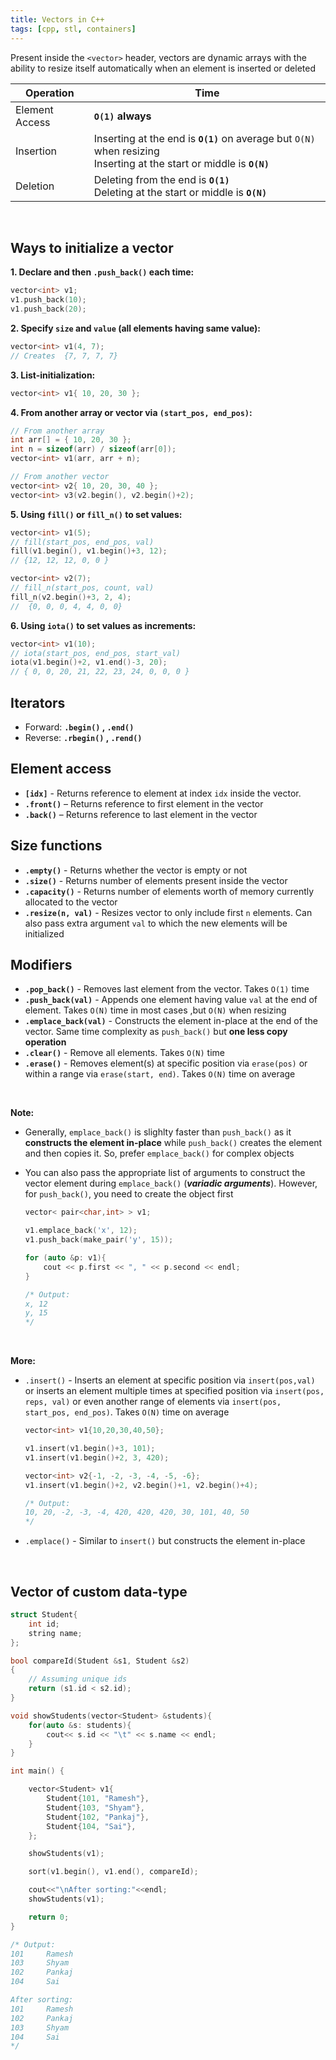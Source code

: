 ```yaml
---
title: Vectors in C++
tags: [cpp, stl, containers]
---
```


Present inside the `<vector>` header, vectors are dynamic arrays with the ability to resize itself automatically when an element is inserted or deleted

| Operation      | Time                                                                                                                       |
| -------------- | -------------------------------------------------------------------------------------------------------------------------- |
| Element Access | **`O(1)` always**                                                                                                          |
| Insertion      | Inserting at the end is **`O(1)`** on average but `O(N)` when resizing <br> Inserting at the start or middle is **`O(N)`** |
| Deletion       | Deleting from the end is **`O(1)`** <br> Deleting at the start or middle is **`O(N)`**                                     |

<br>

## Ways to initialize a vector

**1. Declare and then `.push_back()` each time:**

```cpp
vector<int> v1;
v1.push_back(10);
v1.push_back(20);
```

**2. Specify `size` and `value` (all elements having same value):**

```cpp
vector<int> v1(4, 7);
// Creates  {7, 7, 7, 7}
```

**3. List-initialization:**

```cpp
vector<int> v1{ 10, 20, 30 };
```

**4. From another array or vector via `(start_pos, end_pos)`:**

```cpp
// From another array
int arr[] = { 10, 20, 30 };
int n = sizeof(arr) / sizeof(arr[0]);
vector<int> v1(arr, arr + n);

// From another vector
vector<int> v2{ 10, 20, 30, 40 };
vector<int> v3(v2.begin(), v2.begin()+2);
```

**5. Using `fill()` or `fill_n()` to set values:**

```cpp
vector<int> v1(5);
// fill(start_pos, end_pos, val)
fill(v1.begin(), v1.begin()+3, 12);
// {12, 12, 12, 0, 0 }

vector<int> v2(7);
// fill_n(start_pos, count, val)
fill_n(v2.begin()+3, 2, 4);
//  {0, 0, 0, 4, 4, 0, 0}
```

**6. Using `iota()` to set values as increments:**

```cpp
vector<int> v1(10);
// iota(start_pos, end_pos, start_val)
iota(v1.begin()+2, v1.end()-3, 20);
// { 0, 0, 20, 21, 22, 23, 24, 0, 0, 0 }
```

## Iterators

- Forward: **`.begin()` , `.end()`**
- Reverse: **`.rbegin()` , `.rend()`**

## Element access

- **`[idx]`** - Returns reference to element at index `idx` inside the vector.
- **`.front()`** – Returns reference to first element in the vector
- **`.back()`** – Returns reference to last element in the vector

## Size functions

- **`.empty()`** - Returns whether the vector is empty or not
- **`.size()`** - Returns number of elements present inside the vector
- **`.capacity()`** - Returns number of elements worth of memory currently allocated to the vector
- **`.resize(n, val)`** - Resizes vector to only include first `n` elements. Can also pass extra argument `val` to which the new elements will be initialized

## Modifiers

- **`.pop_back()`** - Removes last element from the vector. Takes `O(1)` time
- **`.push_back(val)`** - Appends one element having value `val` at the end of element. Takes `O(N)` time in most cases ,but `O(N)` when resizing
- **`.emplace_back(val)`** - Constructs the element in-place at the end of the vector. Same time complexity as `push_back()` but **one less copy operation**
- **`.clear()`** - Remove all elements. Takes `O(N)` time
- **`.erase()`** - Removes element(s) at specific position via `erase(pos)` or within a range via `erase(start, end)`. Takes `O(N)` time on average

<br>

**Note:**

- Generally, `emplace_back()` is slighlty faster than `push_back()` as it **constructs the element in-place** while `push_back()` creates the element and then copies it. So, prefer `emplace_back()` for complex objects
- You can also pass the appropriate list of arguments to construct the vector element during `emplace_back()` (**_variadic arguments_**). However, for `push_back()`, you need to create the object first

  ```cpp
  vector< pair<char,int> > v1;

  v1.emplace_back('x', 12);
  v1.push_back(make_pair('y', 15));

  for (auto &p: v1){
      cout << p.first << ", " << p.second << endl;
  }

  /* Output:
  x, 12
  y, 15
  */
  ```

<br>

**More:**

- `.insert()` - Inserts an element at specific position via `insert(pos,val)` or inserts an element multiple times at specified position via `insert(pos, reps, val)` or even another range of elements via `insert(pos, start_pos, end_pos)`. Takes `O(N)` time on average

  ```cpp
  vector<int> v1{10,20,30,40,50};

  v1.insert(v1.begin()+3, 101);
  v1.insert(v1.begin()+2, 3, 420);

  vector<int> v2{-1, -2, -3, -4, -5, -6};
  v1.insert(v1.begin()+2, v2.begin()+1, v2.begin()+4);

  /* Output:
  10, 20, -2, -3, -4, 420, 420, 420, 30, 101, 40, 50
  */
  ```

- `.emplace()` - Similar to `insert()` but constructs the element in-place

<br>

## Vector of custom data-type

```cpp
struct Student{
    int id;
    string name;
};

bool compareId(Student &s1, Student &s2)
{
    // Assuming unique ids
    return (s1.id < s2.id);
}

void showStudents(vector<Student> &students){
    for(auto &s: students){
        cout<< s.id << "\t" << s.name << endl;
    }
}

int main() {

    vector<Student> v1{
        Student{101, "Ramesh"},
        Student{103, "Shyam"},
        Student{102, "Pankaj"},
        Student{104, "Sai"},
    };

    showStudents(v1);

    sort(v1.begin(), v1.end(), compareId);

    cout<<"\nAfter sorting:"<<endl;
    showStudents(v1);

    return 0;
}

/* Output:
101     Ramesh
103     Shyam
102     Pankaj
104     Sai

After sorting:
101     Ramesh
102     Pankaj
103     Shyam
104     Sai
*/
```
